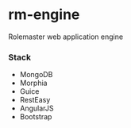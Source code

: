 # rm-engine

Rolemaster web application engine

### Stack
* MongoDB
* Morphia
* Guice
* RestEasy
* AngularJS
* Bootstrap

